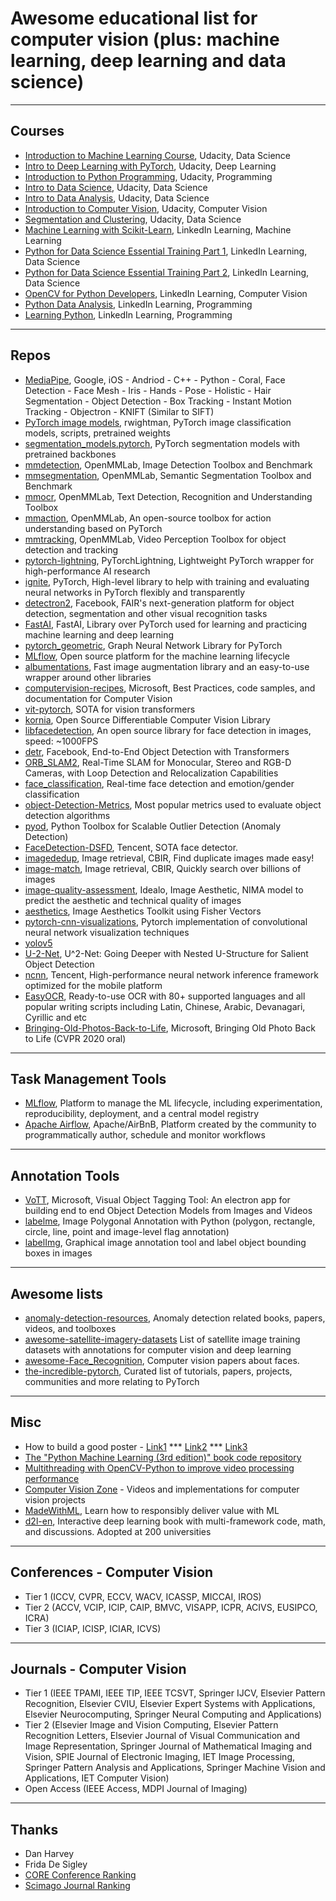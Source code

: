 # Awesome educational list for computer vision (plus: machine learning, deep learning and data science)

---

## Courses
- [Introduction to Machine Learning Course](https://www.udacity.com/course/intro-to-machine-learning--ud120), Udacity, Data Science
- [Intro to Deep Learning with PyTorch](https://www.udacity.com/course/deep-learning-pytorch--ud188), Udacity, Deep Learning
- [Introduction to Python Programming](https://www.udacity.com/course/introduction-to-python--ud1110), Udacity, Programming
- [Intro to Data Science](https://www.udacity.com/courses/ud359), Udacity, Data Science 
- [Intro to Data Analysis](https://www.udacity.com/courses/ud170), Udacity, Data Science
- [Introduction to Computer Vision](https://www.udacity.com/courses/ud810), Udacity, Computer Vision
- [Segmentation and Clustering](https://www.udacity.com/course/segmentation-and-clustering--ud981), Udacity, Data Science
- [Machine Learning with Scikit-Learn](https://www.linkedin.com/learning/machine-learning-with-scikit-learn), LinkedIn Learning, Machine Learning
- [Python for Data Science Essential Training Part 1](https://www.linkedin.com/learning/python-for-data-science-essential-training-part-1), LinkedIn Learning, Data Science 
- [Python for Data Science Essential Training Part 2](https://www.linkedin.com/learning/python-for-data-science-essential-training-part-2), LinkedIn Learning, Data Science
- [OpenCV for Python Developers](https://www.linkedin.com/learning/opencv-for-python-developers), LinkedIn Learning, Computer Vision
- [Python Data Analysis](https://www.linkedin.com/learning/python-data-analysis-2), LinkedIn Learning, Programming
- [Learning Python](https://www.linkedin.com/learning/learning-python), LinkedIn Learning, Programming

---

## Repos
- [MediaPipe](https://github.com/google/mediapipe), Google, iOS - Andriod - C++ - Python - Coral, Face Detection - Face Mesh - Iris - Hands - Pose - Holistic - Hair Segmentation - Object Detection - Box Tracking	- Instant Motion Tracking	- Objectron - KNIFT (Similar to SIFT)
- [PyTorch image models](https://github.com/rwightman/pytorch-image-models), rwightman, PyTorch image classification models, scripts, pretrained weights
- [segmentation_models.pytorch](https://github.com/qubvel/segmentation_models.pytorch), PyTorch segmentation models with pretrained backbones
- [mmdetection](https://github.com/open-mmlab/mmdetection), OpenMMLab, Image Detection Toolbox and Benchmark
- [mmsegmentation](https://github.com/open-mmlab/mmsegmentation), OpenMMLab, Semantic Segmentation Toolbox and Benchmark
- [mmocr](https://github.com/open-mmlab/mmocr), OpenMMLab, Text Detection, Recognition and Understanding Toolbox
- [mmaction](https://github.com/open-mmlab/mmaction), OpenMMLab, An open-source toolbox for action understanding based on PyTorch
- [mmtracking](https://github.com/open-mmlab/mmtracking), OpenMMLab, Video Perception Toolbox for object detection and tracking
- [pytorch-lightning](https://github.com/PyTorchLightning/pytorch-lightning), PyTorchLightning, Lightweight PyTorch wrapper for high-performance AI research
- [ignite](https://github.com/pytorch/ignite), PyTorch, High-level library to help with training and evaluating neural networks in PyTorch flexibly and transparently
- [detectron2](https://github.com/facebookresearch/detectron2), Facebook, FAIR's next-generation platform for object detection, segmentation and other visual recognition tasks
- [FastAI](https://github.com/fastai/fastai), FastAI, Library over PyTorch used for learning and practicing machine learning and deep learning
- [pytorch_geometric](https://github.com/pyg-team/pytorch_geometric), Graph Neural Network Library for PyTorch
- [MLflow](https://github.com/mlflow/mlflow), Open source platform for the machine learning lifecycle
- [albumentations](https://github.com/albumentations-team/albumentations), Fast image augmentation library and an easy-to-use wrapper around other libraries
- [computervision-recipes](https://github.com/microsoft/computervision-recipes), Microsoft, Best Practices, code samples, and documentation for Computer Vision
- [vit-pytorch](https://github.com/lucidrains/vit-pytorch), SOTA for vision transformers
- [kornia](https://github.com/kornia/kornia), Open Source Differentiable Computer Vision Library
- [libfacedetection](https://github.com/ShiqiYu/libfacedetection), An open source library for face detection in images, speed: ~1000FPS
- [detr](https://github.com/facebookresearch/detr), Facebook, End-to-End Object Detection with Transformers
- [ORB_SLAM2](https://github.com/raulmur/ORB_SLAM2), Real-Time SLAM for Monocular, Stereo and RGB-D Cameras, with Loop Detection and Relocalization Capabilities
- [face_classification](https://github.com/oarriaga/face_classification), Real-time face detection and emotion/gender classification
- [object-Detection-Metrics](https://github.com/rafaelpadilla/Object-Detection-Metrics), Most popular metrics used to evaluate object detection algorithms
- [pyod](https://github.com/yzhao062/pyod), Python Toolbox for Scalable Outlier Detection (Anomaly Detection)
- [FaceDetection-DSFD](https://github.com/Tencent/FaceDetection-DSFD), Tencent, SOTA face detector.
- [imagededup](https://github.com/idealo/imagededup), Image retrieval, CBIR, Find duplicate images made easy!
- [image-match](https://github.com/ProvenanceLabs/image-match), Image retrieval, CBIR, Quickly search over billions of images
- [image-quality-assessment](https://github.com/idealo/image-quality-assessment), Idealo, Image Aesthetic, NIMA model to predict the aesthetic and technical quality of images
- [aesthetics](https://github.com/ylogx/aesthetics), Image Aesthetics Toolkit using Fisher Vectors
- [pytorch-cnn-visualizations](https://github.com/utkuozbulak/pytorch-cnn-visualizations), Pytorch implementation of convolutional neural network visualization techniques
- [yolov5](https://github.com/ultralytics/yolov5)
- [U-2-Net](https://github.com/xuebinqin/U-2-Net), U^2-Net: Going Deeper with Nested U-Structure for Salient Object Detection
- [ncnn](https://github.com/Tencent/ncnn), Tencent, High-performance neural network inference framework optimized for the mobile platform
- [EasyOCR](https://github.com/JaidedAI/EasyOCR), Ready-to-use OCR with 80+ supported languages and all popular writing scripts including Latin, Chinese, Arabic, Devanagari, Cyrillic and etc
- [Bringing-Old-Photos-Back-to-Life](https://github.com/microsoft/Bringing-Old-Photos-Back-to-Life), Microsoft, Bringing Old Photo Back to Life (CVPR 2020 oral)

---

## Task Management Tools
- [MLflow](https://mlflow.org), Platform to manage the ML lifecycle, including experimentation, reproducibility, deployment, and a central model registry
- [Apache Airflow](https://airflow.apache.org), Apache/AirBnB, Platform created by the community to programmatically author, schedule and monitor workflows

---

## Annotation Tools
- [VoTT](https://github.com/microsoft/VoTT), Microsoft, Visual Object Tagging Tool: An electron app for building end to end Object Detection Models from Images and Videos
- [labelme](https://github.com/wkentaro/labelme), Image Polygonal Annotation with Python (polygon, rectangle, circle, line, point and image-level flag annotation)
- [labelImg](https://github.com/tzutalin/labelImg), Graphical image annotation tool and label object bounding boxes in images


---

## Awesome lists
- [anomaly-detection-resources](https://github.com/yzhao062/anomaly-detection-resources), Anomaly detection related books, papers, videos, and toolboxes
- [awesome-satellite-imagery-datasets](https://github.com/chrieke/awesome-satellite-imagery-datasets) List of satellite image training datasets with annotations for computer vision and deep learning
- [awesome-Face_Recognition](https://github.com/ChanChiChoi/awesome-Face_Recognition), Computer vision papers about faces.
- [the-incredible-pytorch](https://github.com/ritchieng/the-incredible-pytorch), Curated list of tutorials, papers, projects, communities and more relating to PyTorch


---

## Misc

- How to build a good poster - [Link1](https://urc.ucdavis.edu/sites/g/files/dgvnsk3561/files/local_resources/documents/pdf_documents/How_To_Make_an_Effective_Poster2.pdf) *** [Link2](https://www.animateyour.science/post/How-to-design-an-award-winning-conference-poster) *** [Link3](https://www.jamiebgall.co.uk/post/powerful-posters)
- [The "Python Machine Learning (3rd edition)" book code repository](https://github.com/rasbt/python-machine-learning-book-3rd-edition)
- [Multithreading with OpenCV-Python to improve video processing performance](https://nrsyed.com/2018/07/05/multithreading-with-opencv-python-to-improve-video-processing-performance/)
- [Computer Vision Zone](https://www.computervision.zone/) - Videos and implementations for computer vision projects
- [MadeWithML](https://github.com/GokuMohandas/MadeWithML), Learn how to responsibly deliver value with ML
- [d2l-en](https://github.com/d2l-ai/d2l-en), Interactive deep learning book with multi-framework code, math, and discussions. Adopted at 200 universities

---

## Conferences - Computer Vision
- Tier 1 (ICCV, CVPR, ECCV, WACV, ICASSP, MICCAI, IROS)
- Tier 2 (ACCV, VCIP, ICIP, CAIP, BMVC, VISAPP, ICPR, ACIVS, EUSIPCO, ICRA)
- Tier 3 (ICIAP, ICISP, ICIAR, ICVS)

---

## Journals - Computer Vision
- Tier 1 (IEEE TPAMI, IEEE TIP, IEEE TCSVT, Springer IJCV, Elsevier Pattern Recognition, Elsevier CVIU, Elsevier Expert Systems with Applications, Elsevier Neurocomputing, Springer Neural Computing and Applications)
- Tier 2 (Elsevier Image and Vision Computing, Elsevier Pattern Recognition Letters, Elsevier Journal of Visual Communication and Image Representation, Springer Journal of Mathematical Imaging and Vision, SPIE Journal of Electronic Imaging, IET Image Processing, Springer Pattern Analysis and Applications, Springer Machine Vision and Applications, IET Computer Vision)
- Open Access (IEEE Access, MDPI Journal of Imaging)

---

## Thanks
- Dan Harvey
- Frida De Sigley
- [CORE Conference Ranking](http://portal.core.edu.au/conf-ranks/)
- [Scimago Journal Ranking](https://www.scimagojr.com/journalrank.php)
